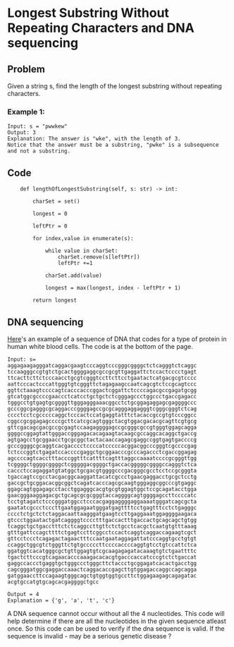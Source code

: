 # Longest Substring Without Repeating Characters and DNA sequencing

## Problem
Given a string s, find the length of the longest substring without repeating characters.

### Example 1:
    Input: s = "pwwkew"
    Output: 3
    Explanation: The answer is "wke", with the length of 3.
    Notice that the answer must be a substring, "pwke" is a subsequence and not a substring.

## Code
```
    def lengthOfLongestSubstring(self, s: str) -> int:

        charSet = set()

        longest = 0
        
        leftPtr = 0

        for index,value in enumerate(s):

            while value in charSet:
                charSet.remove(s[leftPtr])
                leftPtr +=1

            charSet.add(value)

            longest = max(longest, index - leftPtr + 1)

        return longest
```

## DNA sequencing
[Here](https://www.ncbi.nlm.nih.gov/nuccore/PQ156960.1)'s an example of a sequence of DNA that codes for a type of protein in human white blood cells. The code is at the bottom of the page.  

```
Input: s=      
aggagaagagggatcaggacgaagtcccaggtcccgggcggggctctcagggtctcaggc
tccaagggccgtgtctgcactggggaggcgccgcgttgaggattctccactcccctgagt
ttcacttcttctcccaacctgcgtcgggtccttcttcctgaatactcatgacgcgtcccc
aattcccactcccattgggtgtcgggttctagagaagccaatcagcgtctccgcagtccc
ggttctaaagtccccagtcacccacccggactcggattctccccagacgccgagatgcgg
gtcatggcgccccgaaccctcatcctgctgctctcgggagccctggccctgaccgagacc
tgggcctgtgagtgcggggttgggagggaaacggcctctgcggagaggagcgaggggccc
gcccggcgagggcgcaggacccggggagccgcgcagggaggagggtcgggcgggtctcag
cccctcctcgcccccaggctcccactccatgaggtatttctacaccgccgtgtcccggcc
cggccgcggagagccccgcttcatcgcagtgggctacgtggacgacacgcagttcgtgcg
gttcgacagcgacgccgcgagtccaagaggggagccgcgggcgccgtgggtggagcagga
ggggccggagtattgggaccgggagacacagaagtacaagcgccaggcacaggctgaccg
agtgagcctgcggaacctgcgcggctactacaaccagagcgaggccggtgagtgaccccg
gcccggggcgcaggtcacgacccctccccatcccccacggacggcccgggtcgccccgag
tctcccggtctgagatccaccccgaggctgcggaacccgcccagaccctcgaccggagag
agccccagtcacctttacccggtttcattttcagtttaggccaaaatccccgcgggttgg
tcggggctggggcggggctcgggggacggggctgaccacgggggcggggccagggtctca
caccctccagaggatgtatggctgcgacgtggggcccgacgggcgcctcctccgcgggta
tgaccagtccgcctacgacggcaaggattacatcgccctgaacgaggacctgcgctcctg
gaccgctgcggacacggcggctcagatcacccagcgcaagtgggaggcggcccgtgaggc
ggagcagtggagagcctacctggagggcacgtgcgtggagtggctccgcagatacctgga
gaacgggaaggagacgctgcagcgcgcgggtaccaggggcagtggggagccttccccatc
tcctgtagatctcccgggatggcctcccacgaggaggggaggaaaatgggatcagcgcta
gaatatcgccctcccttgaatggagaatgggatgagttttcctgagtttcctctgagggc
cccctctgctctctaggacaattaagggatgaagtccttgaggaaatggaggggaagaca
gtccctggaatactgatcaggggtcccctttgaccactttgaccactgcagcagctgtgg
tcaggctgctgacctttctctcaggccttgttctctgcctcacgctcaatgtgtttaaag
gtttgattccagcttttctgagtccttcggcctccactcaggtcaggaccagaagtcgct
gttcctccctcagagactagaactttccaatgaataggagattatcccaggtgcctgtgt
ccaggctggcgtctgggttctgtgcccccttccccaccccaggtgtcctgtccattctca
ggatggtcacatgggcgctgttggagtgtcgcaagagagatacaaagtgtctgaattttc
tgactcttcccgtcagaacacccaaagacacacgtgacccaccatcccgtctctgaccat
gaggccaccctgaggtgctgggccctgggcttctaccctgcggagatcacactgacctgg
cagcgggatggcgaggaccaaactcaggacaccgagcttgtggagaccaggccagcagga
gatggaaccttccagaagtgggcagctgtggtggtgccttctggagaagagcagagatac
acgtgccatgtgcagcacgaggggctgcc
```
```
Output = 4
Explanation = {'g', 'a', 't', 'c'}
```
A DNA sequence cannot occur without all the 4 nucleotides. This code will help determine if there are all the nucleotides in the given sequence atleast once. So this code can be used to verify if the dna sequence is valid. If the sequence is invalid - may be a serious genetic disease ?